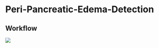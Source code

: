 # Peri-Pancreatic-Edema-Detection

## Workflow
![]([Fig1.pdf](https://github.com/NUBagciLab/Peri-Pancreatic-Edema-Detection/blob/main/Fig1.pdf))

